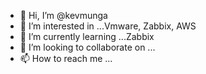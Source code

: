 - 👋 Hi, I’m @kevmunga
- 👀 I’m interested in ...Vmware, Zabbix, AWS
- 🌱 I’m currently learning ...Zabbix
- 💞️ I’m looking to collaborate on ...
- 📫 How to reach me ...

<!---
kevmunga/kevmunga is a ✨ special ✨ repository because its `README.md` (this file) appears on your GitHub profile.
You can click the Preview link to take a look at your changes.
--->

